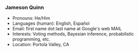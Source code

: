 ### Jameson Quinn

- Pronouns: He/Him
- Languages (human): English, Español 
- Email: first name dot last name at Google's web MAIL
- Interests: Voting methods, Bayesian inference, probabilistic programming, etc.
- Location: Portola Valley, CA
